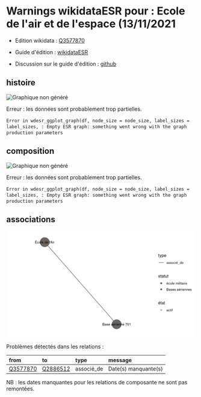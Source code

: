 Warnings wikidataESR pour : Ecole de l'air et de l'espace (13/11/2021
================

- Edition wikidata : [Q3577870](https://www.wikidata.org/wiki/Q3577870)
- Guide d'édition : [wikidataESR](https://github.com/cpesr/wikidataESR/)

- Discussion sur le guide d'édition : [github](https://github.com/cpesr/wikidataESR/issues)



## histoire 

![Graphique non généré](Q3577870-histoire.png) 

 


Erreur : les données sont probablement trop partielles.
```
Error in wdesr_ggplot_graph(df, node_size = node_size, label_sizes = label_sizes, : Empty ESR graph: something went wrong with the graph production parameters

``` 



## composition 

![Graphique non généré](Q3577870-composition.png) 

 


Erreur : les données sont probablement trop partielles.
```
Error in wdesr_ggplot_graph(df, node_size = node_size, label_sizes = label_sizes, : Empty ESR graph: something went wrong with the graph production parameters

``` 



## associations 

![Graphique non généré](Q3577870-associations.png) 

Problèmes détectés dans les relations :

|from                                               |to                                                 |type       |message              |
|:--------------------------------------------------|:--------------------------------------------------|:----------|:--------------------|
|[Q3577870](https://www.wikidata.org/wiki/Q3577870) |[Q2886512](https://www.wikidata.org/wiki/Q2886512) |associé_de |Date(s) manquante(s) |

NB : les dates manquantes pour les relations de composante ne sont pas remontées. 

